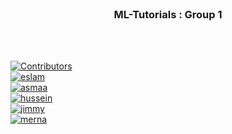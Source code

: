 <div id="top"></div>

<!-- PROJECT LOGO -->
<br />
<div align="center">

<h3 align="center">ML-Tutorials : Group 1</h3>
    <br />
    <br />
  </p>
</div>

[![Contributors][contributors-shield]][contributors-url]
<br/>
[![eslam][eslam]][eslam-url]
<br/>
[![asmaa][asmaa]][asmaa-url]
<br/>
[![hussein][hussein]][hussein-url]
<br/>
[![jimmy][jimmy]][jimmy-url]
<br/>
[![merna][merna]][merna-url]

<!-- MARKDOWN LINKS & IMAGES -->
[eslam]: https://img.shields.io/badge/Contributor-Eslam%20Mohamed-blue
[eslam-url]: https://github.com/xS4yk0x
[asmaa]: https://img.shields.io/badge/Contributor-Asmaa%20Khaled-blue
[asmaa-url]: https://github.com/Asmaakhaled8
[jimmy]: https://img.shields.io/badge/Contributor-Ahmed%20Gamal-blue
[jimmy-url]: https://github.com/GReeDYBOY1
[hussein]: https://img.shields.io/badge/Contributor-Hussein%20Medhat-blue
[hussein-url]: https://github.com/hussein1574
[merna]: https://img.shields.io/badge/Contributor-Merna%20Ashraf-blue
[merna-url]: https://github.com/merna903
[contributors-shield]: https://img.shields.io/github/contributors/xS4yk0x/ML-Tutorials.svg?style=for-the-badge
[contributors-url]: https://github.com/xS4yk0x/ML-Tutorials/graphs/contributors

